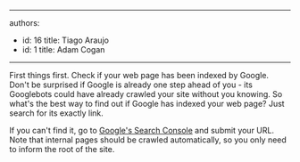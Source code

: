 

---
authors:
  - id: 16
    title: Tiago Araujo
  - id: 1
    title: Adam Cogan
---




<span class='intro'> <p><span style="color&#58;#000000;font-family&#58;verdana, sans-serif;font-size&#58;12px;line-height&#58;16.8px;"></span>First things first. Check if your web page has been indexed by Google. Don't be surprised if Google is already one step ahead of you - its Googlebots could have already crawled your site without you knowing. So what's the best way to find out if Google has indexed your web page? Just search for its exactly link.​</p> </span>

<p>​If you can't find it, go to&#160;<a href="https&#58;//www.google.com/webmasters/tools/submit-url">Google's Search Console</a>&#160;and submit your URL. Note that internal pages should be crawled automatically, so you only need to inform the root of the site.</p>


